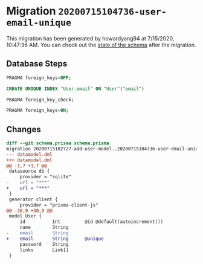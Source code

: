 # Migration `20200715104736-user-email-unique`

This migration has been generated by howardyang94 at 7/15/2020, 10:47:36 AM.
You can check out the [state of the schema](./schema.prisma) after the migration.

## Database Steps

```sql
PRAGMA foreign_keys=OFF;

CREATE UNIQUE INDEX "User.email" ON "User"("email")

PRAGMA foreign_key_check;

PRAGMA foreign_keys=ON;
```

## Changes

```diff
diff --git schema.prisma schema.prisma
migration 20200715102727-add-user-model..20200715104736-user-email-unique
--- datamodel.dml
+++ datamodel.dml
@@ -1,7 +1,7 @@
 datasource db {
     provider = "sqlite"
-    url = "***"
+    url = "***"
 }
 generator client {
     provider = "prisma-client-js"
@@ -30,9 +30,9 @@
 model User {
     id          Int         @id @default(autoincrement())
     name        String
-    email       String
+    email       String      @unique
     password    String
     links       Link[]
 }
```


